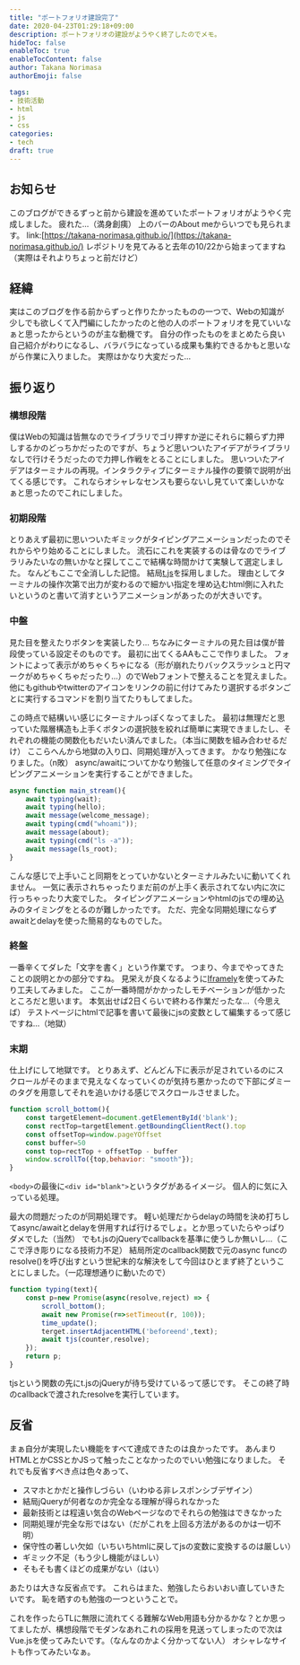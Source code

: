 ```yaml
---
title: "ポートフォリオ建設完了"
date: 2020-04-23T01:29:18+09:00
description: ポートフォリオの建設がようやく終了したのでメモ。
hideToc: false
enableToc: true
enableTocContent: false
author: Takana Norimasa
authorEmoji: false

tags:
- 技術活動
- html
- js
- css
categories:
- tech
draft: true
---
```


## お知らせ
このブログができるずっと前から建設を進めていたポートフォリオがようやく完成しました。
疲れた...（満身創痍）
上のバーのAbout meからいつでも見られます。
link:[https://takana-norimasa.github.io/](https://takana-norimasa.github.io/)
レポジトリを見てみると去年の10/22から始まってますね（実際はそれよりちょっと前だけど）

## 経緯
実はこのブログを作る前からずっと作りたかったものの一つで、Webの知識が少しでも欲しくて入門編にしたかったのと他の人のポートフォリオを見ていいなぁと思ったからというのが主な動機です。
自分の作ったものをまとめたら良い自己紹介がわりになるし、バラバラになっている成果も集約できるかもと思いながら作業に入りました。
実際はかなり大変だった...

## 振り返り

### 構想段階
僕はWebの知識は皆無なのでライブラリでゴリ押すか逆にそれらに頼らず力押しするかのどっちかだったのですが、ちょうど思いついたアイデアがライブラリなしで行けそうだったので力押し作戦をとることにしました。
思いついたアイデアはターミナルの再現。インタラクティブにターミナル操作の要領で説明が出てくる感じです。
これならオシャレなセンスも要らないし見ていて楽しいかなぁと思ったのでこれにしました。

### 初期段階
とりあえず最初に思いついたギミックがタイピングアニメーションだったのでそれからやり始めることにしました。
流石にこれを実装するのは骨なのでライブラリみたいなの無いかなと探してここで結構な時間かけて実験して選定しました。
なんどもここで全消しした記憶。
結局[t.js](https://github.com/mntn-dev/t.js?files=1)を採用しました。
理由としてターミナルの操作次第で出力が変わるので細かい指定を埋め込むhtml側に入れたいというのと書いて消すというアニメーションがあったのが大きいです。

### 中盤
見た目を整えたりボタンを実装したり...
ちなみにターミナルの見た目は僕が普段使っている設定そのものです。
最初に出てくるAAもここで作りました。
フォントによって表示がめちゃくちゃになる（形が崩れたりバックスラッシュと円マークがめちゃくちゃだったり...）のでWebフォントで整えることを覚えました。
他にもgithubやtwitterのアイコンをリンクの前に付けてみたり選択するボタンごとに実行するコマンドを割り当てたりもしてました。

この時点で結構いい感じにターミナルっぽくなってました。
最初は無理だと思っていた階層構造も上手くボタンの選択肢を絞れば簡単に実現できましたし、それぞれの機能の関数化もだいたい済んでました。（本当に関数を組み合わせるだけ）
ここらへんから地獄の入り口、同期処理が入ってきます。
かなり勉強になりました。（n敗）
async/awaitについてかなり勉強して任意のタイミングでタイピングアニメーションを実行することができました。
```js
async function main_stream(){
	await typing(wait);
	await typing(hello);
	await message(welcome_message);
	await typing(cmd("whoami"));
	await message(about);
	await typing(cmd("ls -a"));
	await message(ls_root);
}
```
こんな感じで上手いこと同期をとっていかないとターミナルみたいに動いてくれません。
一気に表示されちゃったりまだ前のが上手く表示されてない内に次に行っちゃったり大変でした。
タイピングアニメーションやhtmlのjsでの埋め込みのタイミングをとるのが難しかったです。
ただ、完全な同期処理にならずawaitとdelayを使った簡易的なものでした。

### 終盤
一番辛くてダレた「文字を書く」という作業です。
つまり、今までやってきたことの説明とかの部分ですね。
見栄えが良くなるように[Iframely](https://iframely.com/)を使ってみたり工夫してみました。
ここが一番時間がかかったしモチベーションが低かったところだと思います。
本気出せば2日くらいで終わる作業だったな...（今思えば）
テストページにhtmlで記事を書いて最後にjsの変数として編集するって感じですね...（地獄）

### 末期
仕上げにして地獄です。
とりあえず、どんどん下に表示が足されているのにスクロールがそのままで見えなくなっていくのが気持ち悪かったので下部にダミーのタグを用意してそれを追いかける感じでスクロールさせました。
```js
function scroll_bottom(){
	const targetElement=document.getElementById('blank');
	const rectTop=targetElement.getBoundingClientRect().top
	const offsetTop=window.pageYOffset
	const buffer=50
	const top=rectTop + offsetTop - buffer
	window.scrollTo({top,behavior: "smooth"});
}
```
```<body>```の最後に```<div id="blank">```というタグがあるイメージ。
個人的に気に入っている処理。

最大の問題だったのが同期処理です。
軽い処理だからdelayの時間を決め打ちしてasync/awaitとdelayを併用すれば行けるでしょ。とか思っていたらやっぱりダメでした（当然）
でもt.jsのjQueryでcallbackを基準に使うしか無いし...（ここで浮き彫りになる技術力不足）
結局所定のcallback関数で元のasync funcのresolve()を呼び出すという世紀末的な解決をして今回はひとまず終了ということにしました。（一応理想通りに動いたので）

```js
function typing(text){
	const p=new Promise(async(resolve,reject) => {
		scroll_bottom();
		await new Promise(r=>setTimeout(r, 100));
		time_update();
		terget.insertAdjacentHTML('beforeend',text);
		await tjs(counter,resolve);
	});
	return p;
}
```
tjsという関数の先にt.jsのjQueryが待ち受けているって感じです。
そこの終了時のcallbackで渡されたresolveを実行しています。

## 反省
まぁ自分が実現したい機能をすべて達成できたのは良かったです。
あんまりHTMLとかCSSとかJSって触ったことなかったのでいい勉強になりました。
それでも反省すべき点は色々あって、
- スマホとかだと操作しづらい（いわゆる非レスポンシブデザイン）
- 結局jQueryが何者なのか完全なる理解が得られなかった
- 最新技術とは程遠い気合のWebページなのでそれらの勉強はできなかった
- 同期処理が完全な形ではない（だがこれを上回る方法があるのかは一切不明）
- 保守性の著しい欠如（いちいちhtmlに戻してjsの変数に変換するのは厳しい）
- ギミック不足（もう少し機能がほしい）
- そもそも書くほどの成果がない（はい）

あたりは大きな反省点です。
これらはまた、勉強したらおいおい直していきたいです。
恥を晒すのも勉強の一つということで。

これを作ったらTLに無限に流れてくる難解なWeb用語も分かるかな？とか思ってましたが、構想段階でモダンなあれこれの採用を見送ってしまったので次はVue.jsを使ってみたいです。（なんなのかよく分かってない人）
オシャレなサイトも作ってみたいなぁ。



